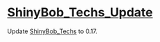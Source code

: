 # [ShinyBob_Techs_Update](https://mods.factorio.com/mod/ShinyBob_Techs_Update)

Update [ShinyBob_Techs](https://mods.factorio.com/mod/ShinyBob_Techs) to 0.17.
